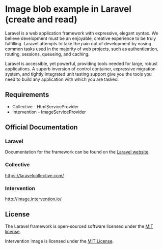 # Image blob example in Laravel (create and read)

Laravel is a web application framework with expressive, elegant syntax. We believe development must be an enjoyable, creative experience to be truly fulfilling. Laravel attempts to take the pain out of development by easing common tasks used in the majority of web projects, such as authentication, routing, sessions, queueing, and caching.

Laravel is accessible, yet powerful, providing tools needed for large, robust applications. A superb inversion of control container, expressive migration system, and tightly integrated unit testing support give you the tools you need to build any application with which you are tasked.

## Requirements
* Collective - HtmlServiceProvider
* Intervention - ImageServiceProvider

## Official Documentation

### Laravel
Documentation for the framework can be found on the [Laravel website](http://laravel.com/docs).

### Collective
https://laravelcollective.com/

### Intervention
http://image.intervention.io/

## License

The Laravel framework is open-sourced software licensed under the [MIT license](http://opensource.org/licenses/MIT).

Intervention Image is licensed under the [MIT License](http://opensource.org/licence/MIT).

